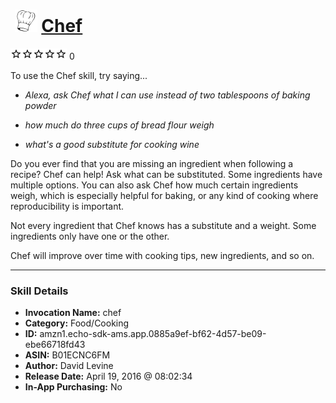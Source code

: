 # &nbsp;<img src="skill_icon" alt="Chef icon" width="36"> [Chef](http://alexa.amazon.com/#skills/amzn1.echo-sdk-ams.app.0885a9ef-bf62-4d57-be09-ebe66718fd43)
![0 stars](../../images/ic_star_border_black_18dp_1x.png)![0 stars](../../images/ic_star_border_black_18dp_1x.png)![0 stars](../../images/ic_star_border_black_18dp_1x.png)![0 stars](../../images/ic_star_border_black_18dp_1x.png)![0 stars](../../images/ic_star_border_black_18dp_1x.png) 0

To use the Chef skill, try saying...

* *Alexa, ask Chef what I can use instead of two tablespoons of baking powder*

* *how much do three cups of bread flour weigh*

* *what's a good substitute for cooking wine*

Do you ever find that you are missing an ingredient when following a recipe? Chef can help! Ask what can be substituted. Some ingredients have multiple options. You can also ask Chef how much certain ingredients weigh, which is especially helpful for baking, or any kind of cooking where reproducibility is important.

Not every ingredient that Chef knows has a substitute and a weight. Some ingredients only have one or the other.

Chef will improve over time with cooking tips, new ingredients, and so on.

***

### Skill Details

* **Invocation Name:** chef
* **Category:** Food/Cooking
* **ID:** amzn1.echo-sdk-ams.app.0885a9ef-bf62-4d57-be09-ebe66718fd43
* **ASIN:** B01ECNC6FM
* **Author:** David Levine
* **Release Date:** April 19, 2016 @ 08:02:34
* **In-App Purchasing:** No
